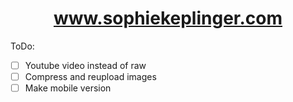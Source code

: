 # <div align="center">www.sophiekeplinger.com</div>


ToDo:
- [ ] Youtube video instead of raw
- [ ] Compress and reupload images
- [ ] Make mobile version

